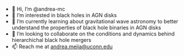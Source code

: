 - 👋 Hi, I’m @andrea-mc
- 👀 I’m interested in black holes in AGN disks
- 🌱 I’m currently learning about gravitational wave astronomy to better understand the properties of black hole binaries in AGN disks 
- 💞️ I’m looking to collaborate on the conditions and dynamics behind hierarchichal black hole mergers
- 📫 Reach me at andrea.mejia@uconn.edu

<!---
andrea-mc/andrea-mc is a ✨ special ✨ repository because its `README.md` (this file) appears on your GitHub profile.
You can click the Preview link to take a look at your changes.
--->
